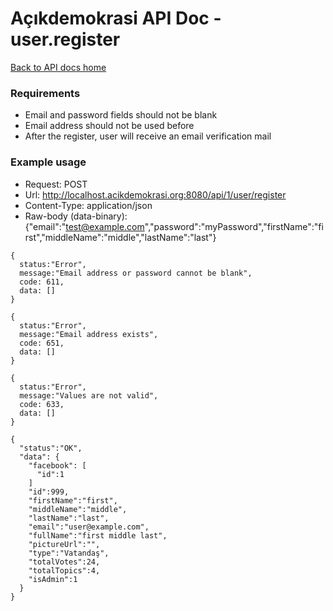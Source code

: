 # Açıkdemokrasi API Doc - user.register

[Back to API docs home](Home)

### Requirements
- Email and password fields should not be blank
- Email address should not be used before
- After the register, user will receive an email verification mail

### Example usage

- Request: POST
- Url: http://localhost.acikdemokrasi.org:8080/api/1/user/register
- Content-Type: application/json
- Raw-body (data-binary): {"email":"test@example.com","password":"myPassword","firstName":"first","middleName":"middle","lastName":"last"}

```
{
  status:"Error",
  message:"Email address or password cannot be blank",
  code: 611,
  data: []
}
```
```
{
  status:"Error",
  message:"Email address exists",
  code: 651,
  data: []
}
```
```
{
  status:"Error",
  message:"Values are not valid",
  code: 633,
  data: []
}
```
```
{
  "status":"OK",
  "data": {
    "facebook": [
      "id":1
    ]
    "id":999,
    "firstName":"first",
    "middleName":"middle",
    "lastName":"last",
    "email":"user@example.com",
    "fullName":"first middle last",
    "pictureUrl":"",
    "type":"Vatandaş",
    "totalVotes":24,
    "totalTopics":4,
    "isAdmin":1
  }
}
```